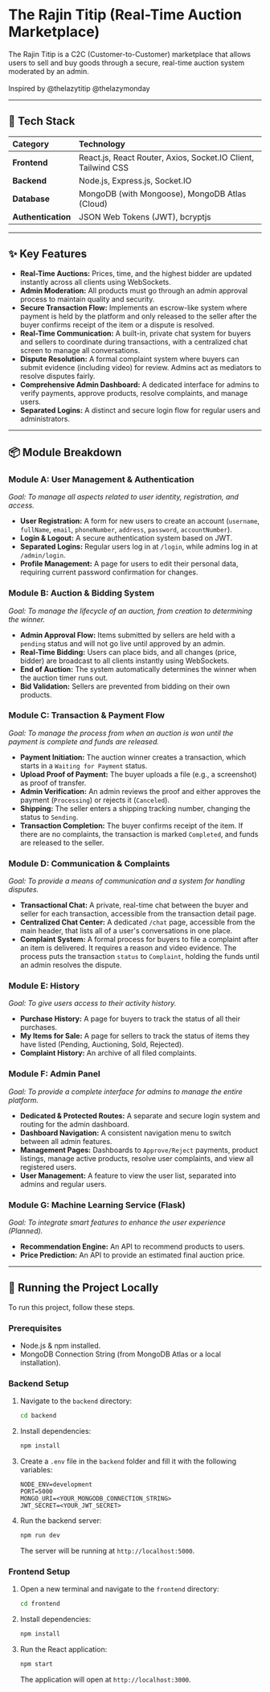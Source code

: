 # The Rajin Titip (Real-Time Auction Marketplace)

The Rajin Titip is a C2C (Customer-to-Customer) marketplace that allows users to sell and buy goods through a secure, real-time auction system moderated by an admin.
<br><br>
Inspired by @thelazytitip @thelazymonday

---

## 🚀 Tech Stack

| Category | Technology |
| :--- | :--- |
| **Frontend** | React.js, React Router, Axios, Socket.IO Client, Tailwind CSS |
| **Backend** | Node.js, Express.js, Socket.IO |
| **Database** | MongoDB (with Mongoose), MongoDB Atlas (Cloud) |
| **Authentication** | JSON Web Tokens (JWT), bcryptjs |

---

## ✨ Key Features

-   **Real-Time Auctions:** Prices, time, and the highest bidder are updated instantly across all clients using WebSockets.
-   **Admin Moderation:** All products must go through an admin approval process to maintain quality and security.
-   **Secure Transaction Flow:** Implements an escrow-like system where payment is held by the platform and only released to the seller after the buyer confirms receipt of the item or a dispute is resolved.
-   **Real-Time Communication:** A built-in, private chat system for buyers and sellers to coordinate during transactions, with a centralized chat screen to manage all conversations.
-   **Dispute Resolution:** A formal complaint system where buyers can submit evidence (including video) for review. Admins act as mediators to resolve disputes fairly.
-   **Comprehensive Admin Dashboard:** A dedicated interface for admins to verify payments, approve products, resolve complaints, and manage users.
-   **Separated Logins:** A distinct and secure login flow for regular users and administrators.

---

## 📦 Module Breakdown

### Module A: User Management & Authentication
*Goal: To manage all aspects related to user identity, registration, and access.*
-   **User Registration:** A form for new users to create an account (`username`, `fullName`, `email`, `phoneNumber`, `address`, `password`, `accountNumber`).
-   **Login & Logout:** A secure authentication system based on JWT.
-   **Separated Logins:** Regular users log in at `/login`, while admins log in at `/admin/login`.
-   **Profile Management:** A page for users to edit their personal data, requiring current password confirmation for changes.

### Module B: Auction & Bidding System
*Goal: To manage the lifecycle of an auction, from creation to determining the winner.*
-   **Admin Approval Flow:** Items submitted by sellers are held with a `pending` status and will not go live until approved by an admin.
-   **Real-Time Bidding:** Users can place bids, and all changes (price, bidder) are broadcast to all clients instantly using WebSockets.
-   **End of Auction:** The system automatically determines the winner when the auction timer runs out.
-   **Bid Validation:** Sellers are prevented from bidding on their own products.

### Module C: Transaction & Payment Flow
*Goal: To manage the process from when an auction is won until the payment is complete and funds are released.*
-   **Payment Initiation:** The auction winner creates a transaction, which starts in a `Waiting for Payment` status.
-   **Upload Proof of Payment:** The buyer uploads a file (e.g., a screenshot) as proof of transfer.
-   **Admin Verification:** An admin reviews the proof and either approves the payment (`Processing`) or rejects it (`Canceled`).
-   **Shipping:** The seller enters a shipping tracking number, changing the status to `Sending`.
-   **Transaction Completion:** The buyer confirms receipt of the item. If there are no complaints, the transaction is marked `Completed`, and funds are released to the seller.

### Module D: Communication & Complaints
*Goal: To provide a means of communication and a system for handling disputes.*
-   **Transactional Chat:** A private, real-time chat between the buyer and seller for each transaction, accessible from the transaction detail page.
-   **Centralized Chat Center:** A dedicated `/chat` page, accessible from the main header, that lists all of a user's conversations in one place.
-   **Complaint System:** A formal process for buyers to file a complaint after an item is delivered. It requires a reason and video evidence. The process puts the transaction `status` to `Complaint`, holding the funds until an admin resolves the dispute.

### Module E: History
*Goal: To give users access to their activity history.*
-   **Purchase History:** A page for buyers to track the status of all their purchases.
-   **My Items for Sale:** A page for sellers to track the status of items they have listed (Pending, Auctioning, Sold, Rejected).
-   **Complaint History:** An archive of all filed complaints.

### Module F: Admin Panel
*Goal: To provide a complete interface for admins to manage the entire platform.*
-   **Dedicated & Protected Routes:** A separate and secure login system and routing for the admin dashboard.
-   **Dashboard Navigation:** A consistent navigation menu to switch between all admin features.
-   **Management Pages:** Dashboards to `Approve/Reject` payments, product listings, manage active products, resolve user complaints, and view all registered users.
-   **User Management:** A feature to view the user list, separated into admins and regular users.

### Module G: Machine Learning Service (Flask)
*Goal: To integrate smart features to enhance the user experience (Planned).*
-   **Recommendation Engine:** An API to recommend products to users.
-   **Price Prediction:** An API to provide an estimated final auction price.

---

## 🔧 Running the Project Locally

To run this project, follow these steps.

### Prerequisites
-   Node.js & npm installed.
-   MongoDB Connection String (from MongoDB Atlas or a local installation).

### Backend Setup
1.  Navigate to the `backend` directory:
    ```bash
    cd backend
    ```
2.  Install dependencies:
    ```bash
    npm install
    ```
3.  Create a `.env` file in the `backend` folder and fill it with the following variables:
    ```env
    NODE_ENV=development
    PORT=5000
    MONGO_URI=<YOUR_MONGODB_CONNECTION_STRING>
    JWT_SECRET=<YOUR_JWT_SECRET>
    ```
4.  Run the backend server:
    ```bash
    npm run dev
    ```
    The server will be running at `http://localhost:5000`.

### Frontend Setup
1.  Open a new terminal and navigate to the `frontend` directory:
    ```bash
    cd frontend
    ```
2.  Install dependencies:
    ```bash
    npm install
    ```
3.  Run the React application:
    ```bash
    npm start
    ```
    The application will open at `http://localhost:3000`.
